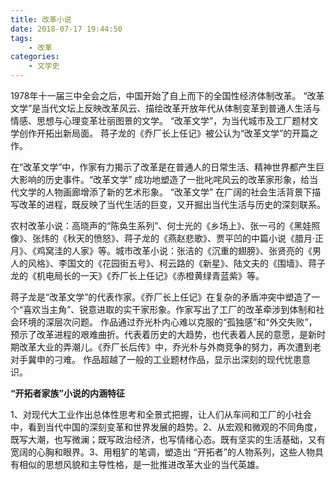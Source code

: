 ```yaml
---
title: 改革小说
date: 2018-07-17 19:44:50
tags: 
    - 改革
categories:
    - 文学史
---
```


1978年十一届三中全会之后，中国开始了自上而下的全国性经济体制改革。 “改革文学”是当代文坛上反映改革风云、描绘改革开放年代从体制变革到普通人生活与情感、思想与心理变革壮丽图景的文学。 “改革文学”，为当代城市及工厂题材文学创作开拓出新局面。 蒋子龙的《乔厂长上任记》被公认为“改革文学”的开篇之作。

在“改革文学”中，作家有力揭示了改革是在普通人的日常生活、精神世界都产生巨大影响的历史事件。“改革文学” 成功地塑造了一批叱咤风云的改革家形象，给当代文学的人物画廊增添了新的艺术形象。 “改革文学” 在广阔的社会生活背景下描写改革的进程，既反映了当代生活的巨变，又开掘出当代生活与历史的深刻联系。

农村改革小说：高晓声的“陈奂生系列”、何士光的《乡场上》、张一弓的《黑娃照像》、张炜的《秋天的愤怒》、蒋子龙的《燕赵悲歌》、贾平凹的中篇小说《腊月·正月》、《鸡窝洼的人家》等。城市改革小说：张洁的《沉重的翅膀》、张贤亮的《男人的风格》、李国文的《花园街五号》、柯云路的《新星》、陆文夫的《围墙》、蒋子龙的《机电局长的一天》《乔厂长上任记》《赤橙黄绿青蓝紫》等。

蒋子龙是“改革文学”的代表作家。《乔厂长上任记》在复杂的矛盾冲突中塑造了一个“喜欢当主角”、锐意进取的实干家形象。作家写出了工厂的改革牵涉到体制和社会环境的深层次问题。 作品通过乔光朴内心难以克服的“孤独感”和“外交失败”，预示了改革进程的艰难曲折。代表着历史的大趋势，也代表着人民的意愿，是新时期改革大业的弄潮儿。《乔厂长后传》中，乔光朴与外商竞争的努力，再次遭到老对手冀申的刁难。 作品超越了一般的工业题材作品，显示出深刻的现代忧患意识。

**“开拓者家族”小说的内涵特征**

1、对现代大工业作出总体性思考和全景式把握，让人们从车间和工厂的小社会中，看到当代中国的深刻变革和世界发展的趋势。2、从宏观和微观的不同角度，既写大潮，也写微澜；既写政治经济，也写情绪心态。既有坚实的生活基础，又有宽阔的心胸和眼界。3、用粗犷的笔调，塑造出 “开拓者”的人物系列，这些人物具有相似的思想风貌和主导性格，是一批推进改革大业的当代英雄。 